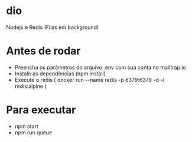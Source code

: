 # dio
Nodejs e Redis (Filas em background)

# Antes de rodar
* Preencha os parâmetros do arquivo .env com sua conta no mailtrap.io
* Instale as dependências (npm install)
* Execute o redis ( docker run --name redis -p 6379:6379 -d -i redis:alpine )

# Para executar
* npm start 
* npm run queue
